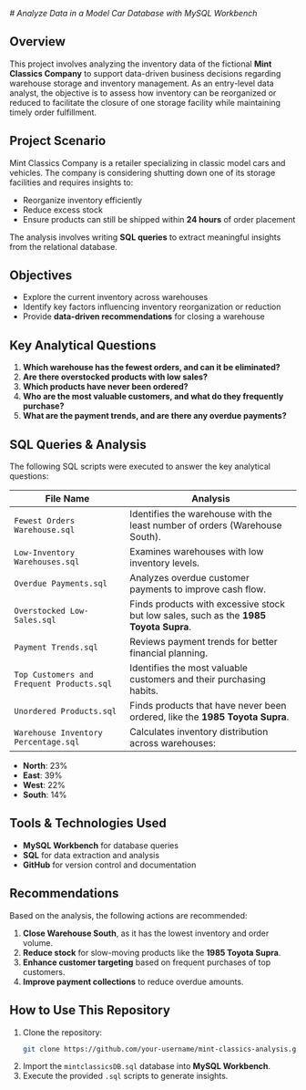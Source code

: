 *# Analyze Data in a Model Car Database with MySQL Workbench*

## Overview
This project involves analyzing the inventory data of the fictional **Mint Classics Company** to support data-driven business decisions regarding warehouse storage and inventory management. As an entry-level data analyst, the objective is to assess how inventory can be reorganized or reduced to facilitate the closure of one storage facility while maintaining timely order fulfillment.

## Project Scenario
Mint Classics Company is a retailer specializing in classic model cars and vehicles. The company is considering shutting down one of its storage facilities and requires insights to:
- Reorganize inventory efficiently
- Reduce excess stock
- Ensure products can still be shipped within **24 hours** of order placement

The analysis involves writing **SQL queries** to extract meaningful insights from the relational database.

## Objectives
- Explore the current inventory across warehouses
- Identify key factors influencing inventory reorganization or reduction
- Provide **data-driven recommendations** for closing a warehouse

## Key Analytical Questions
1. **Which warehouse has the fewest orders, and can it be eliminated?**
2. **Are there overstocked products with low sales?**
3. **Which products have never been ordered?**
4. **Who are the most valuable customers, and what do they frequently purchase?**
5. **What are the payment trends, and are there any overdue payments?**

## SQL Queries & Analysis
The following SQL scripts were executed to answer the key analytical questions:

| File Name | Analysis |
|-----------|----------|
| `Fewest Orders Warehouse.sql` | Identifies the warehouse with the least number of orders (Warehouse South). |
| `Low-Inventory Warehouses.sql` | Examines warehouses with low inventory levels. |
| `Overdue Payments.sql` | Analyzes overdue customer payments to improve cash flow. |
| `Overstocked Low-Sales.sql` | Finds products with excessive stock but low sales, such as the **1985 Toyota Supra**. |
| `Payment Trends.sql` | Reviews payment trends for better financial planning. |
| `Top Customers and Frequent Products.sql` | Identifies the most valuable customers and their purchasing habits. |
| `Unordered Products.sql` | Finds products that have never been ordered, like the **1985 Toyota Supra**. |
| `Warehouse Inventory Percentage.sql` | Calculates inventory distribution across warehouses:
  - **North**: 23%
  - **East**: 39%
  - **West**: 22%
  - **South**: 14%

## Tools & Technologies Used
- **MySQL Workbench** for database queries
- **SQL** for data extraction and analysis
- **GitHub** for version control and documentation

## Recommendations
Based on the analysis, the following actions are recommended:
1. **Close Warehouse South**, as it has the lowest inventory and order volume.
2. **Reduce stock** for slow-moving products like the **1985 Toyota Supra**.
3. **Enhance customer targeting** based on frequent purchases of top customers.
4. **Improve payment collections** to reduce overdue amounts.

## How to Use This Repository
1. Clone the repository:
   ```sh
   git clone https://github.com/your-username/mint-classics-analysis.git
   ```
2. Import the `mintclassicsDB.sql` database into **MySQL Workbench**.
3. Execute the provided `.sql` scripts to generate insights.

